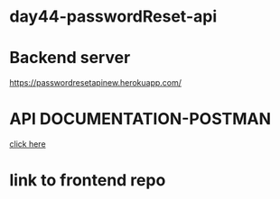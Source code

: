 # day44-passwordReset-api
<h1>Backend server</h1>
<a href="https://passwordreset-api.herokuapp.com/">https://passwordresetapinew.herokuapp.com/</a>
<h1>API DOCUMENTATION-POSTMAN</h1>
<a href="[https://documenter.getpostman.com/view/21868300/VUjSF4A3](https://documenter.getpostman.com/view/21868300/VUjSF4A3)">click here</a>

<h1>link to frontend repo</h1>
<a href=""></a>
